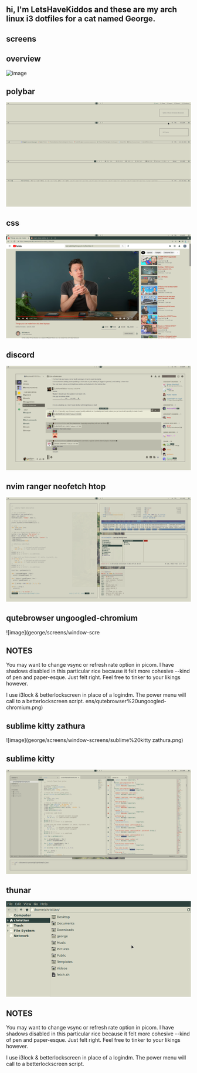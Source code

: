 ## hi, I'm LetsHaveKiddos and these are my arch linux i3 dotfiles for a cat named George.

## screens

## overview
![image](https://github.com/LetsHaveKiddos/dots-george/blob/main/george/screens/reddit-screens/reddit-screen.png)



## polybar
![image](george/screens/polybar-screens/polybar-reddit-screen.png)

## css
![image](george/screens/window-screens/css.png)

## discord
![image](george/screens/window-screens/discord.png)

## nvim ranger neofetch htop
![image](george/screens/window-screens/nvim%20ranger%20neofetch%20htop.png)

## qutebrowser ungoogled-chromium
![image](george/screens/window-scre
## NOTES

You may want to change vsync or refresh rate option in picom. I have shadows disabled in this particular rice because it felt more cohesive --kind of pen and paper-esque. Just felt right. Feel free to tinker to your likings however.

I use i3lock & betterlockscreen in place of a logindm. The power menu will call to a betterlockscreen script.
ens/qutebrowser%20ungoogled-chromium.png)

## sublime kitty zathura
![image](george/screens/window-screens/sublime%20kitty zathura.png)

## sublime kitty
![image](george/screens/window-screens/sublime%20kitty.png)

## thunar
![image](george/screens/window-screens/thunar.png)





## NOTES

You may want to change vsync or refresh rate option in picom. I have shadows disabled in this particular rice because it felt more cohesive --kind of pen and paper-esque. Just felt right. Feel free to tinker to your likings however.

I use i3lock & betterlockscreen in place of a logindm. The power menu will call to a betterlockscreen script.


